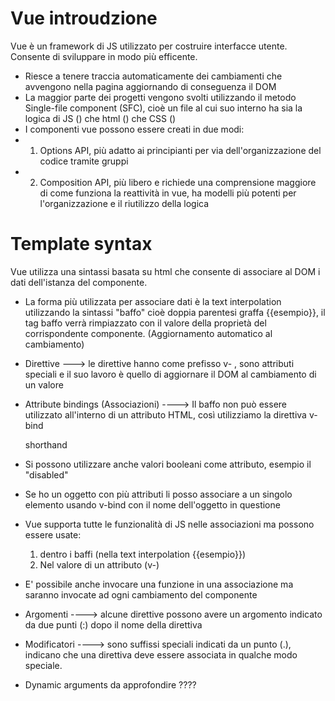 # Vue introudzione

Vue è un framework di JS utilizzato per costruire interfacce utente. Consente di sviluppare in modo più efficente.
 - Riesce a tenere traccia automaticamente dei cambiamenti che avvengono nella pagina aggiornando di conseguenza il DOM
 - La maggior parte dei progetti vengono svolti utilizzando il metodo Single-file component (SFC), cioè un file al cui suo interno ha sia la logica di JS (<script></script>) che html (<template></template>) che CSS (<style></style>)
 - I componenti vue possono essere creati in due modi:
  - 1. Options API, più adatto ai principianti per via dell'organizzazione del codice tramite gruppi
  - 2. Composition API, più libero e richiede una comprensione maggiore di come funziona la reattività in vue, ha modelli più potenti per l'organizzazione e il riutilizzo della logica


# Template syntax

Vue utilizza una sintassi basata su html che consente di associare al DOM i dati dell'istanza del componente.
 - La forma più utilizzata per associare dati è la text interpolation utilizzando la sintassi "baffo" cioè doppia parentesi graffa {{esempio}}, il tag baffo verrà rimpiazzato con il valore della proprietà del corrispondente componente. (Aggiornamento automatico al cambiamento)
 - Direttive ---> le direttive hanno come prefisso v- , sono attributi speciali e il suo lavoro è quello di aggiornare il DOM al cambiamento di un valore
 - Attribute bindings (Associazioni) ----> Il baffo non può essere utilizzato all'interno di un attributo HTML, così utilizziamo la direttiva v-bind <div v-bind:id="dynamicaId"></div>         shorthand <div :id="dynamicId"></div>
 - Si possono utilizzare anche valori booleani come attributo, esempio il "disabled"
 - Se ho un oggetto con più attributi li posso associare a un singolo elemento usando v-bind con il nome dell'oggetto in questione
 - Vue supporta tutte le funzionalità di JS nelle associazioni ma possono essere usate: 
   1. dentro i baffi (nella text interpolation {{esempio}})
   2. Nel valore di un attributo (v-)
 - E' possibile anche invocare una funzione in una associazione ma saranno invocate ad ogni cambiamento del componente
 - Argomenti ----> alcune direttive possono avere un argomento indicato da due punti (:) dopo il nome della direttiva
 - Modificatori ----> sono suffissi speciali indicati da un punto (.), indicano che una direttiva deve essere associata in qualche modo speciale.

 - Dynamic arguments da approfondire  ????